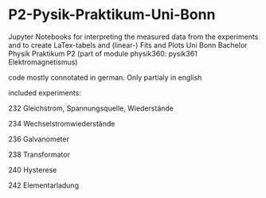 # P2-Pysik-Praktikum-Uni-Bonn
Jupyter Notebooks for interpreting the measured data from the experiments and to create LaTex-tabels and (linear-) Fits and Plots
Uni Bonn Bachelor Physik Praktikum P2 (part of module physik360: pysik361 Elektromagnetismus)

code mostly connotated in german. Only partialy in english

included experiments:

232 Gleichstrom, Spannungsquelle, Wiederstände

234 Wechselstromwiederstände

236 Galvanometer

238 Transformator

240 Hysterese

242 Elementarladung
